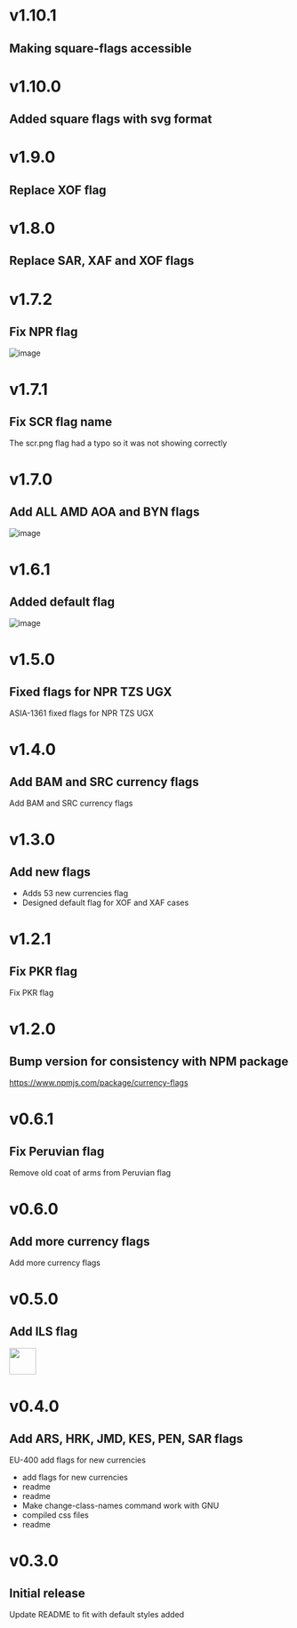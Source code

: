 # v1.10.1
## Making square-flags accessible

# v1.10.0
## Added square flags with svg format

# v1.9.0
## Replace XOF flag

# v1.8.0
## Replace SAR, XAF and XOF flags

# v1.7.2
## Fix NPR flag

![image](https://user-images.githubusercontent.com/8721312/44574407-02de7f80-a792-11e8-8e64-16bcf07b1ad7.png)

# v1.7.1
## Fix SCR flag name

The scr.png flag had a typo so it was not showing correctly

# v1.7.0
## Add ALL AMD AOA and BYN flags

![image](https://user-images.githubusercontent.com/1814752/41033416-5e305a36-697e-11e8-8590-04978e8baef3.png)

# v1.6.1
## Added default flag

![image](https://user-images.githubusercontent.com/1814752/41033348-1e32694c-697e-11e8-91d6-c5eaaf69e1d2.png)

# v1.5.0
## Fixed flags for NPR TZS UGX

ASIA-1361 fixed flags for NPR TZS UGX

# v1.4.0
## Add BAM and SRC currency flags

Add BAM and SRC currency flags

# v1.3.0
## Add new flags

* Adds 53 new currencies flag
* Designed default flag for XOF and XAF cases

# v1.2.1
## Fix PKR flag

Fix PKR flag

# v1.2.0
## Bump version for consistency with NPM package

https://www.npmjs.com/package/currency-flags

# v0.6.1
## Fix Peruvian flag

Remove old coat of arms from Peruvian flag

# v0.6.0
## Add more currency flags

Add more currency flags

# v0.5.0
## Add ILS flag

<img src="https://cloud.githubusercontent.com/assets/5443561/26402076/bbaa5fcc-4080-11e7-85fe-c33742a55854.png" width=48>

# v0.4.0
## Add ARS, HRK, JMD, KES, PEN, SAR flags

EU-400 add flags for new currencies
* add flags for new currencies
* readme
* readme
* Make change-class-names command work with GNU
* compiled css files
* readme

# v0.3.0
## Initial release

Update README to fit with default styles added

